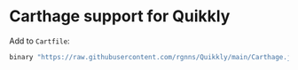 # Carthage support for Quikkly

Add to `Cartfile`:

```ruby
binary "https://raw.githubusercontent.com/rgnns/Quikkly/main/Carthage.json" == 3.4.20
```
